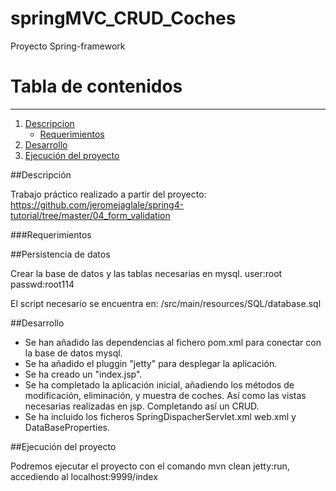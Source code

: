 # springMVC_CRUD_Coches
Proyecto Spring-framework

# Tabla de contenidos
-----
1. [Descripcion](#descripción)
   * [Requerimientos](#requerimientos)
2. [Desarrollo](#desarrollo)
3. [Ejecución del proyecto](#ejecución-del-proyecto)


##Descripción

Trabajo práctico realizado a partir del proyecto: https://github.com/jeromejaglale/spring4-tutorial/tree/master/04_form_validation

###Requerimientos 

##Persistencia de datos

Crear la base de datos y las tablas necesarias en mysql.
user:root
passwd:root114

El script necesario se encuentra en: /src/main/resources/SQL/database.sql

##Desarrollo

- Se han añadido las dependencias al fichero pom.xml para conectar con la base de datos mysql.
- Se ha añadido el pluggin "jetty" para desplegar la aplicación.
- Se ha creado un "index.jsp".
- Se ha completado la aplicación inicial, añadiendo los métodos de modificación, eliminación, y muestra de coches. Así como las vistas necesarias realizadas en jsp. Completando así un CRUD.
- Se ha incluido los ficheros SpringDispacherServlet.xml  web.xml y DataBaseProperties. 

##Ejecución del proyecto

Podremos ejecutar el proyecto con el comando mvn clean jetty:run, accediendo al localhost:9999/index
